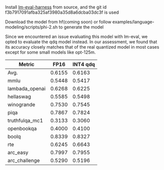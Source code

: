 Install [lm-eval-harness](https://github.com/EleutherAI/lm-evaluation-harness.git) from source,  and the  git id f3b7917091afba325af3980a35d8a6dcba03dc3f is used

Download the model from hf(coming soon) or follow examples/language-modeling/scripts/phi-2.sh to generate the model

Since we encountered an issue evaluating this model with lm-eval, we opted to evaluate the qdq model instead. In our assessment, we found that its accuracy closely matches that of the real quantized model in most cases except for some small models like opt-125m.



| Metric         | FP16   | INT4 qdq |
| -------------- | ------ | -------- |
| Avg.           | 0.6155 | 0.6163   |
| mmlu           | 0.5448 | 0.5417   |
| lambada_openai | 0.6268 | 0.6225   |
| hellaswag      | 0.5585 | 0.5498   |
| winogrande     | 0.7530 | 0.7545   |
| piqa           | 0.7867 | 0.7824   |
| truthfulqa_mc1 | 0.3133 | 0.3060   |
| openbookqa     | 0.4000 | 0.4100   |
| boolq          | 0.8339 | 0.8327   |
| rte            | 0.6245 | 0.6643   |
| arc_easy       | 0.7997 | 0.7955   |
| arc_challenge  | 0.5290 | 0.5196   |
